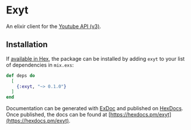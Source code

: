 # Exyt

An elixir client for the [Youtube API (v3)](https://developers.google.com/youtube/v3/docs/).

## Installation

If [available in Hex](https://hex.pm/docs/publish), the package can be installed
by adding `exyt` to your list of dependencies in `mix.exs`:

```elixir
def deps do
  [
    {:exyt, "~> 0.1.0"}
  ]
end
```

Documentation can be generated with [ExDoc](https://github.com/elixir-lang/ex_doc)
and published on [HexDocs](https://hexdocs.pm). Once published, the docs can
be found at [https://hexdocs.pm/exyt](https://hexdocs.pm/exyt).
